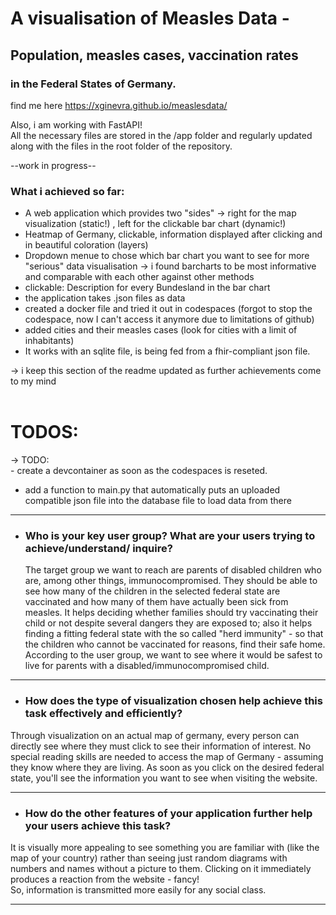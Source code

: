 # A visualisation of Measles Data - 
## Population, measles cases, vaccination rates
### in the Federal States of Germany.
find me here https://xginevra.github.io/measlesdata/ <br>

Also, i am working with FastAPI! <br>
All the necessary files are stored in the /app folder and regularly updated along with the files in the root folder of the repository. 

--work in progress--


### What i achieved so far:

- A web application which provides two "sides" -> right for the map visualization (static!) , left for the clickable bar chart (dynamic!)
- Heatmap of Germany, clickable, information displayed after clicking and in beautiful coloration (layers) 
- Dropdown menue to chose which bar chart you want to see for more "serious" data visualisation -> i found barcharts to be most informative and comparable with each other against other methods
- clickable: Description for every Bundesland in the bar chart 
- the application takes .json files as data
- created a docker file and tried it out in codespaces (forgot to stop the codespace, now I can't access it anymore due to limitations of github)
- added cities and their measles cases (look for cities with a limit of inhabitants) 
- It works with an sqlite file, is being fed from a fhir-compliant json file. 


-> i keep this section of the readme updated as further achievements come to my mind <br> <br>

# TODOS:

-> TODO: <br> - create a devcontainer as soon as the codespaces is reseted. 
- add a function to main.py that automatically puts an uploaded compatible  json file into the database file to load data from there <br>
------
- ### Who is your key user group? What are your users trying to achieve/understand/ inquire?
  The target group we want to reach are parents of disabled children who are, among other things, immunocompromised. They should be able to see how many of the children in the selected
  federal state are vaccinated and how many of them have actually been sick from measles. It helps deciding whether families should try vaccinating their child or
  not despite several dangers they are exposed to; also it helps finding a fitting federal state with the so called "herd immunity" - so that the children who cannot be vaccinated
   for reasons, find their safe home.
According to the user group, we want to see where it would be safest to live
  for parents with a disabled/immunocompromised child.

-----
- ### How does the type of visualization chosen help achieve this task effectively and efficiently?
Through visualization on an actual map of germany, every person can directly see
where they must click to see their information of interest. No special reading skills 
are needed to access the map of Germany - assuming they know where they are living. 
As soon as you click on the desired federal state, you'll see the information you want
to see when visiting the website. 

------
- ### How do the other features of your application further help your users achieve this task?
It is visually more appealing to see something you are familiar with (like the map of your country) rather than seeing just 
random diagrams with numbers and names without a picture to them. Clicking on it immediately produces a reaction from the website -
fancy! <br>
So, information is transmitted more easily for any social class.

-------



